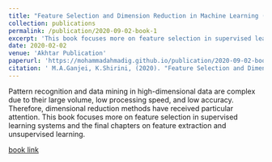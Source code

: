 ```yaml
---
title: "Feature Selection and Dimension Reduction in Machine Learning (Book)"
collection: publications
permalink: /publication/2020-09-02-book-1
excerpt: 'This book focuses more on feature selection in supervised learning systems and the final chapters on feature extraction and unsupervised learning.'
date: 2020-02-02
venue: 'Akhtar Publication'
paperurl: 'https://mohammadahmadig.github.io/publication/2020-09-02-book-1'
citation: ' M.A.Ganjei, K.Shirini, (2020). "Feature Selection and Dimension Reduction in Machine Learning." <i>Akhtar Publication</i>.'
---
```

Pattern recognition and data mining in high-dimensional data are complex due to their large volume, low processing speed, and low accuracy. Therefore, dimensional reduction methods have received particular attention.
This book focuses more on feature selection in supervised learning systems and the final chapters on feature extraction and unsupervised learning.

[book link](https://mohammadahmadig.github.io/publication/2020-09-02-book-1)

